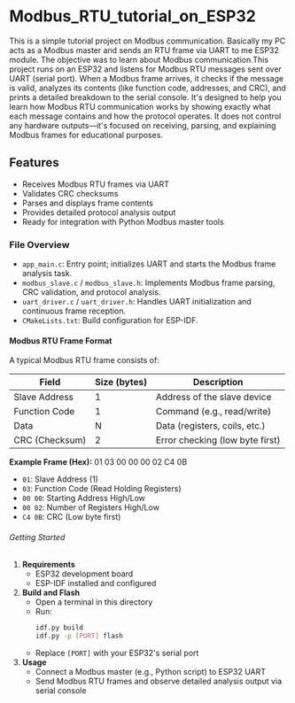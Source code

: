 # Modbus_RTU_tutorial_on_ESP32
This is a simple tutorial project on Modbus communication. Basically my PC acts as a Modbus master and sends an RTU frame via UART to me ESP32 module. The objective was to learn about Modbus communication.This project runs on an ESP32 and listens for Modbus RTU messages sent over UART (serial port). When a Modbus frame arrives, it checks if the message is valid, analyzes its contents (like function code, addresses, and CRC), and prints a detailed breakdown to the serial console. It's designed to help you learn how Modbus RTU communication works by showing exactly what each message contains and how the protocol operates. It does not control any hardware outputs—it's focused on receiving, parsing, and explaining Modbus frames for educational purposes.
## Features
- Receives Modbus RTU frames via UART
- Validates CRC checksums
- Parses and displays frame contents
- Provides detailed protocol analysis output
- Ready for integration with Python Modbus master tools
### File Overview
- `app_main.c`: Entry point; initializes UART and starts the Modbus frame analysis task.
- `modbus_slave.c` / `modbus_slave.h`: Implements Modbus frame parsing, CRC validation, and protocol analysis.
- `uart_driver.c` / `uart_driver.h`: Handles UART initialization and continuous frame reception.
- `CMakeLists.txt`: Build configuration for ESP-IDF.
#### Modbus RTU Frame Format
A typical Modbus RTU frame consists of:

| Field           | Size (bytes) | Description                       |
|-----------------|--------------|-----------------------------------|
| Slave Address   | 1            | Address of the slave device       |
| Function Code   | 1            | Command (e.g., read/write)        |
| Data            | N            | Data (registers, coils, etc.)     |
| CRC (Checksum)  | 2            | Error checking (low byte first)   |

**Example Frame (Hex):**
01 03 00 00 00 02 C4 0B
- `01`: Slave Address (1)
- `03`: Function Code (Read Holding Registers)
- `00 00`: Starting Address High/Low
- `00 02`: Number of Registers High/Low
- `C4 0B`: CRC (Low byte first)
###### Getting Started
1. **Requirements**
   - ESP32 development board
   - ESP-IDF installed and configured
2. **Build and Flash**
   - Open a terminal in this directory
   - Run:
     ```bash
     idf.py build
     idf.py -p [PORT] flash
     ```
   - Replace `[PORT]` with your ESP32's serial port
3. **Usage**
   - Connect a Modbus master (e.g., Python script) to ESP32 UART
   - Send Modbus RTU frames and observe detailed analysis output via serial console
